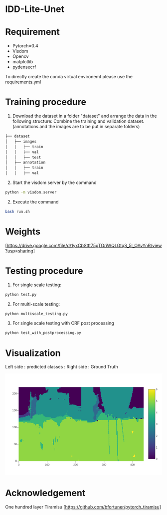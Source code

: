 # IDD-Lite-Unet

# Requirement 

* Pytorch=0.4
* Visdom
* Opencv
* matplotlib
* pydensecrf

To directly create the conda virtual environemt please use the requirements.yml 


# Training procedure 

1. Download the dataset in a folder "dataset" and arrange the data in the following structure: Combine the training and validation dataset.
(annotations and the images are to be put in separate folders)

```bash
├── dataset
│   ├── images
│   │   ├── train
│   │   ├── val
│   │   ├── test
│   ├── annotation
│   │   ├── train
│   │   ├── val
```

2. Start the visdom server by the command 
~~~bash
python -m visdom.server
~~~
2. Execute the command 
```bash
bash run.sh
```
# Weights
[https://drive.google.com/file/d/1yxCbStft75gTOriWQLGtqS_5l_OAvYnR/view?usp=sharing]

# Testing procedure

1. For single scale testing:
```bash
python test.py
```
2. For multi-scale testing:
```bash
python multiscale_testing.py
```
3. For single scale testing with CRF post processing 
```bash
python test_with_postprocessing.py
```

# Visualization 

Left side : predicted classes  :  Right side : Ground Truth 

![Visualization during training](images/visual.png?raw=true "sample of generated data")

# Acknowledgement
One hundred layer Tiramisu [https://github.com/bfortuner/pytorch_tiramisu]

